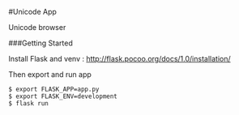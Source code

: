 #Unicode App

Unicode browser

###Getting Started

Install Flask and venv : http://flask.pocoo.org/docs/1.0/installation/

Then export and run app

```
$ export FLASK_APP=app.py
$ export FLASK_ENV=development
$ flask run
```